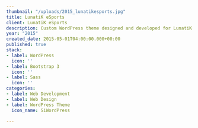 ```yaml
---
thumbnail: "/uploads/2015_lunatikesports.jpg"
title: LunatiK eSports
client: LunatiK eSports
description: Custom WordPress theme designed and developed for LunatiK eSports
year: "2015"
created_date: 2015-05-01T04:00:00.000+00:00
published: true
stack:
- label: WordPress
  icon: ''
- label: Bootstrap 3
  icon: ''
- label: Sass
  icon: ''
categories:
- label: Web Development
- label: Web Design
- label: WordPress Theme
  icon_name: SiWordPress

---
```

